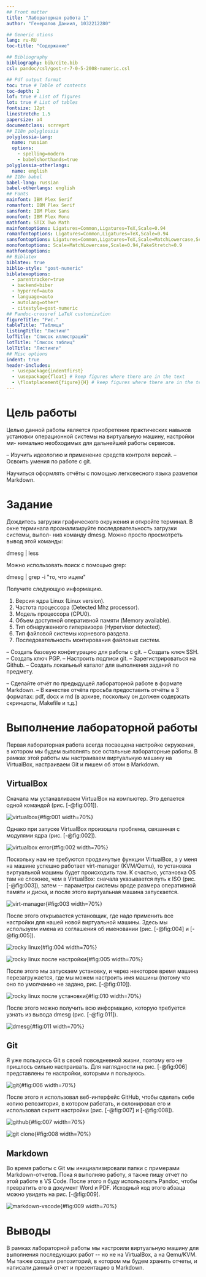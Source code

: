 ```yaml
---
## Front matter
title: "Лабораторная работа 1"
author: "Генералов Даниил, 1032212280"

## Generic otions
lang: ru-RU
toc-title: "Содержание"

## Bibliography
bibliography: bib/cite.bib
csl: pandoc/csl/gost-r-7-0-5-2008-numeric.csl

## Pdf output format
toc: true # Table of contents
toc-depth: 2
lof: true # List of figures
lot: true # List of tables
fontsize: 12pt
linestretch: 1.5
papersize: a4
documentclass: scrreprt
## I18n polyglossia
polyglossia-lang:
  name: russian
  options:
	- spelling=modern
	- babelshorthands=true
polyglossia-otherlangs:
  name: english
## I18n babel
babel-lang: russian
babel-otherlangs: english
## Fonts
mainfont: IBM Plex Serif
romanfont: IBM Plex Serif
sansfont: IBM Plex Sans
monofont: IBM Plex Mono
mathfont: STIX Two Math
mainfontoptions: Ligatures=Common,Ligatures=TeX,Scale=0.94
romanfontoptions: Ligatures=Common,Ligatures=TeX,Scale=0.94
sansfontoptions: Ligatures=Common,Ligatures=TeX,Scale=MatchLowercase,Scale=0.94
monofontoptions: Scale=MatchLowercase,Scale=0.94,FakeStretch=0.9
mathfontoptions:
## Biblatex
biblatex: true
biblio-style: "gost-numeric"
biblatexoptions:
  - parentracker=true
  - backend=biber
  - hyperref=auto
  - language=auto
  - autolang=other*
  - citestyle=gost-numeric
## Pandoc-crossref LaTeX customization
figureTitle: "Рис."
tableTitle: "Таблица"
listingTitle: "Листинг"
lofTitle: "Список иллюстраций"
lotTitle: "Список таблиц"
lolTitle: "Листинги"
## Misc options
indent: true
header-includes:
  - \usepackage{indentfirst}
  - \usepackage{float} # keep figures where there are in the text
  - \floatplacement{figure}{H} # keep figures where there are in the text
---
```


# Цель работы

Целью данной работы является приобретение практических навыков
установки операционной системы на виртуальную машину, настройки ми-
нимально необходимых для дальнейшей работы сервисов.

– Изучить идеологию и применение средств контроля версий.
– Освоить умения по работе с git.

Научиться оформлять отчёты с помощью легковесного языка разметки Markdown.

# Задание

Дождитесь загрузки графического окружения и откройте терминал. В окне
терминала проанализируйте последовательность загрузки системы, выпол-
нив команду dmesg. Можно просто просмотреть вывод этой команды:

dmesg | less


Можно использовать поиск с помощью grep:

dmesg | grep -i "то, что ищем"

Получите следующую информацию.

1. Версия ядра Linux (Linux version).
2. Частота процессора (Detected Mhz processor).
3. Модель процессора (CPU0).
4. Объем доступной оперативной памяти (Memory available).
5. Тип обнаруженного гипервизора (Hypervisor detected).
6. Тип файловой системы корневого раздела.
7. Последовательность монтирования файловых систем.

– Создать базовую конфигурацию для работы с git.
– Создать ключ SSH.
– Создать ключ PGP.
– Настроить подписи git.
– Зарегистрироваться на Github.
– Создать локальный каталог для выполнения заданий по предмету.

– Сделайте отчёт по предыдущей лабораторной работе в формате Markdown.
– В качестве отчёта просьба предоставить отчёты в 3 форматах: pdf, docx и md (в архиве, поскольку он должен содержать скриншоты, Makefile и т.д.)

# Выполнение лабораторной работы

Первая лабораторная работа всегда посвещена настройке окружения, в котором мы будем выполнять все остальные лабораторные работы.
В рамках этой работы мы настраиваем виртуальную машину на VirtualBox, настраиваем Git и пишем об этом в Markdown.


## VirtualBox

Сначала мы устанавливаем VirtualBox на компьютер. Это делается одной командой (рис. [-@fig:001]).

![virtualbox](image/Screenshot_20240907_150404.png){#fig:001 width=70%}

Однако при запуске VirtualBox произошла проблема, связанная с модулями ядра (рис. [-@fig:002]).

![virtualbox error](image/Screenshot_20240907_152701.png){#fig:002 width=70%}

Поскольку нам не требуются продвинутые функции VirtualBox, а у меня на машине успешно работает virt-manager (KVM/Qemu),
то установка виртуальной машины будет происходить там.
К счастью, установка OS там не сложнее, чем в VirtualBox:
сначала указывается путь к ISO (рис. [-@fig:003]),
затем -- параметры системы вроде размера оперативной памяти и диска,
и после этого виртуальная машина запускается.

![virt-manager](image/Screenshot_0001.png){#fig:003 width=70%}

После этого открывается установщик, где надо применить все настройки для нашей новой виртуальной машины.
Здесь мы используем имена из соглашения об именовании (рис. [-@fig:004] и [-@fig:005]).

![rocky linux](image/Screenshot_0002.png){#fig:004 width=70%}

![rocky linux после настройки](image/Screenshot_0003.png){#fig:005 width=70%}

После этого мы запускаем установку, и через некоторое время машина перезагружается,
где мы можем настроить имя машины (потому что оно по умолчанию не задано, рис. [-@fig:010]).

![rocky linux после установки](image/Screenshot_0006.png){#fig:010 width=70%}

После этого можно получить всю информацию,
которую требуется узнать из вывода dmesg (рис. [-@fig:011]).

![dmesg](image/Screenshot_0007.png){#fig:011 width=70%}

## Git

Я уже пользуюсь Git в своей повседневной жизни, поэтому его не пришлось сильно настраивать.
Для наглядности на рис. [-@fig:006] представлены те настройки, которыми я пользуюсь.

![git](image/Screenshot_0004.png){#fig:006 width=70%}

После этого я использовал веб-интерфейс GitHub, чтобы сделать себе копию репозитория, в котором работать,
и склонировал его и использовал скрипт настройки (рис. [-@fig:007] и [-@fig:008]).

![github](image/Screenshot_20240907_150656.png){#fig:007 width=70%}

![git clone](image/Screenshot_20240907_151151.png){#fig:008 width=70%}

## Markdown

Во время работы с Git мы инициализировали папки с примерами Markdown-отчетов. 
Пока я выполняю работу, я также пишу отчет по этой работе в VS Code.
После этого я буду использовать Pandoc, чтобы превратить его в документ Word и PDF.
Исходный код этого абзаца можно увидеть на рис. [-@fig:009].

![markdown-vscode](image/Screenshot_0005.png){#fig:009 width=70%}



# Выводы

В рамках лабораторной работы мы настроили виртуальную машину для выполнения последующих работ --
но не на VirtualBox, а на Qemu/KVM.
Мы также создали репозиторий, в котором мы будем хранить отчеты,
и написали данный отчет и презентацию в Markdown.

